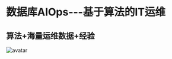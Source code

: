 # 数据库AIOps---基于算法的IT运维
## 算法+海量运维数据+经验
<!-- more -->
![avatar](https://edwinjiang703.github.io/images/AIops_total.png)
